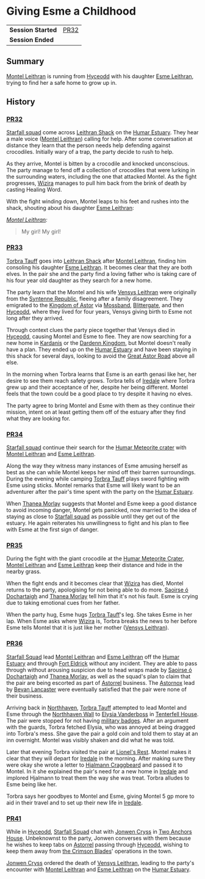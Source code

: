 # Giving Esme a Childhood

|||
| --- | --- |
| **Session Started** | [PR32](../sessions/PR32.md) | storyline.2
| **Session Ended** | |

## Summary

[Montel Leithran](../characters/montel-leithran.md) is running from [Hyceodd](../places/settlements/towns/hyceodd.md) with his daughter [Esme Leithran](../characters/esme-leithran.md), trying to find her a safe home to grow up in.

## History

### [PR32](../sessions/PR32.md)

[Starfall squad](../organisations/government/astorrel/squads/starfall-squad.md) come across [Leithran Shack](../places/buildings/leithran-shack.md) on the [Humar Estuary](../places/topography/swamps-deltas/humar-estuary.md). They hear a male voice ([Montel Leithran](../characters/montel-leithran.md)) calling for help. After some conversation at distance they learn that the person needs help defending against crocodiles. Initially wary of a trap, the party decide to rush to help.

As they arrive, Montel is bitten by a crocodile and knocked unconscious. The party manage to fend off a collection of crocodiles that were lurking in the surrounding waters, including the one that attacked Montel. As the fight progresses, [Wizira](../characters/wizira.md) manages to pull him back from the brink of death by casting Healing Word.

With the fight winding down, Montel leaps to his feet and rushes into the shack, shouting about his daughter [Esme Leithran](../characters/esme-leithran.md):

*[Montel Leithran](../characters/montel-leithran.md):*
> My girl! My girl!

### [PR33](../sessions/PR33.md)

[Torbra Tauff](../characters/torbra-tauff.md) goes into [Leithran Shack](../places/buildings/leithran-shack.md) after [Montel Leithran](../characters/montel-leithran.md), finding him consoling his daughter [Esme Leithran](../characters/esme-leithran.md). It becomes clear that they are both elves. In the pair she and the party find a loving father who is taking care of his four year old daughter as they search for a new home.

The party learn that the Montel and his wife [Vensys Leithran](../characters/vensys-leithran.md) were originally from the [Syntenne Republic](../civilisations/syntenne-republic/syntenne-republic.md), fleeing after a family disagreement. They emigrated to the [Kingdom of Astor](../civilisations/kingdom-of-astor/kingdom-of-astor.md) via [Mossband](../places/settlements/villages/mossband.md), [Blittergate](../places/settlements/towns/blittergate.md), and then [Hyceodd](../places/settlements/towns/hyceodd.md), where they lived for four years, Vensys giving birth to Esme not long after they arrived.

Through context clues the party piece together that Vensys died in [Hyceodd](../places/settlements/towns/hyceodd.md), causing Montel and Esme to flee. They are now searching for a new home in [Kardanis](../places/topography/continents-islands/kardanis.md) or the [Dardenn Kingdom](../civilisations/dardenn-kingdom/dardenn-kingdom.md), but Montel doesn't really have a plan. They ended up on the [Humar Estuary](../places/topography/swamps-deltas/humar-estuary.md) and have been staying in this shack for several days, looking to avoid the [Great Astor Road](../places/roads/great-astor-road.md) above all else.

In the morning when Torbra learns that Esme is an earth genasi like her, her desire to see them reach safety grows. Torbra tells of [Iredale](../places/settlements/towns/iredale.md) where Torbra grew up and their acceptance of her, despite her being different. Montel feels that the town could be a good place to try despite it having no elves.

The party agree to bring Montel and Esme with them as they continue their mission, intent on at least getting them off of the estuary after they find what they are looking for.

### [PR34](../sessions/PR34.md)

[Starfall squad](../organisations/government/astorrel/squads/starfall-squad.md) continue their search for the [Humar Meteorite crater](../places/topography/rivers-lakes/humar-meteorite-crater.md) with [Montel Leithran](../characters/montel-leithran.md) and [Esme Leithran](../characters/esme-leithran.md).

Along the way they witness many instances of Esme amusing herself as best as she can while Montel keeps her mind off their barren surroundings. During the evening while camping [Torbra Tauff](../characters/torbra-tauff.md) plays sword fighting with Esme using sticks. Montel remarks that Esme will likely want to be an adventurer after the pair's time spent with the party on the [Humar Estuary](../places/topography/swamps-deltas/humar-estuary.md).

When [Thanea Morlay](../characters/thanea-morlay.md) suggests that Montel and Esme keep a good distance to avoid incoming danger, Montel gets panicked, now married to the idea of staying as close to [Starfall squad](../organisations/government/astorrel/squads/starfall-squad.md) as possible until they get out of the estuary. He again reiterates his unwillingness to fight and his plan to flee with Esme at the first sign of danger.

### [PR35](../sessions/PR35.md)

During the fight with the giant crocodile at the [Humar Meteorite Crater](../places/topography/rivers-lakes/humar-meteorite-crater.md), [Montel Leithran](../characters/montel-leithran.md) and [Esme Leithran](../characters/esme-leithran.md) keep their distance and hide in the nearby grass.

When the fight ends and it becomes clear that [Wizira](../characters/wizira.md) has died, Montel returns to the party, apologising for not being able to do more. [Saoirse ó Dochartaigh](../characters/saoirse-o-dochartaigh.md) and [Thanea Morlay](../characters/thanea-morlay.md) tell him that it's not his fault. Esme is crying due to taking emotional cues from her father.

When the party hug, Esme hugs [Torbra Tauff](../characters/torbra-tauff.md)'s leg. She takes Esme in her lap. When Esme asks where [Wizira](../characters/wizira.md) is, Torbra breaks the news to her before Esme tells Montel that it is just like her mother ([Vensys Leithran](../characters/vensys-leithran.md)).

### [PR36](../sessions/PR36.md)

[Starfall Squad](../organisations/government/astorrel/squads/starfall-squad.md) lead [Montel Leithran](../characters/montel-leithran.md) and [Esme Leithran](../characters/esme-leithran.md) off the [Humar Estuary](../places/topography/swamps-deltas/humar-estuary.md) and through [Fort Eldrick](../places/settlements/forts/fort-eldrick.md) without any incident. They are able to pass through without arousing suspicion due to head wraps made by [Saoirse ó Dochartaigh](../characters/saoirse-o-dochartaigh.md) and [Thanea Morlay](../characters/thanea-morlay.md), as well as the squad's plan to claim that the pair are being escorted as part of [Astorrel](../organisations/government/astorrel/astorrel.md) business. The [Astornox](../organisations/government/astornox/astornox.md) lead by [Bevan Lancaster](../characters/bevan-lancaster.md) were eventually satisfied that the pair were none of their business.

Arriving back in [Northhaven](../places/settlements/cities/northhaven.md), [Torbra Tauff](../characters/torbra-tauff.md) attempted to lead Montel and Esme through the [Northhaven Wall](../places/structures/northhaven-wall.md) to [Elysia Vanderboss](../characters/elysia-vanderboss.md) in [Tenterfell House](../places/buildings/government/tenterfell-house.md). The pair were stopped for not having [military badges](../civilisations/kingdom-of-astor/military-badges.md). After an argument with the guards, Torbra fetched Elysia, who was annoyed at being dragged into Torbra's mess. She gave the pair a gold coin and told them to stay at an inn overnight. Montel was visibly shaken and did what he was told.

Later that evening Torbra visited the pair at [Lionel's Rest](../places/buildings/inns-taverns/lionels-rest.md). Montel makes it clear that they will depart for [Iredale](../places/settlements/towns/iredale.md) in the morning. After making sure they were okay she wrote a letter to [Hjalmann Craggbeard](../characters/hjalmann-craggbeard.md) and passed it to Montel. In it she explained the pair's need for a new home in [Iredale](../places/settlements/towns/iredale.md) and implored Hjalmann to treat them the way she was treat. Torbra alludes to Esme being like her.

Torbra says her goodbyes to Montel and Esme, giving Montel 5 gp more to aid in their travel and to set up their new life in [Iredale](../places/settlements/towns/iredale.md).

### [PR41](../sessions/PR41.md)

While in [Hyceodd](../places/settlements/towns/hyceodd.md), [Starfall Squad](../organisations/government/astorrel/squads/starfall-squad.md) chat with [Jonwen Cryss](../characters/jonwen-cryss.md) in [Two Anchors House](../places/buildings/inns-taverns/two-anchors-house.md). Unbeknownst to the party, Jonwen converses with them because he wishes to keep tabs on [Astorrel](../organisations/government/astorrel/astorrel.md) passing through [Hyceodd](../places/settlements/towns/hyceodd.md), wishing to keep them away from [the Crimson Blades](../organisations/criminals/the-crimson-blades.md)' operations in the town.

[Jonwen Cryss](../characters/jonwen-cryss.md) ordered the death of [Vensys Leithran](../characters/vensys-leithran.md), leading to the party's encounter with [Montel Leithran](../characters/montel-leithran.md) and [Esme Leithran](../characters/esme-leithran.md) on the [Humar Estuary](../places/topography/swamps-deltas/humar-estuary.md).
